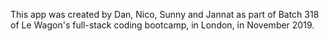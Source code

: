 This app was created by Dan, Nico, Sunny and Jannat as part of Batch 318 of Le Wagon's full-stack coding bootcamp, in London, in November 2019.

